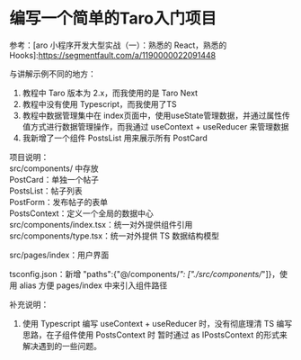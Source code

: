 # 编写一个简单的Taro入门项目

参考：[aro 小程序开发大型实战（一）：熟悉的 React，熟悉的 Hooks]:https://segmentfault.com/a/1190000022091448

与讲解示例不同的地方：

1. 教程中 Taro 版本为 2.x，而我使用的是 Taro Next
2. 教程中没有使用 Typescript，而我使用了TS
3. 教程中数据管理集中在 index页面中，使用useState管理数据，并通过属性传值方式进行数据管理操作，而我通过 useContext + useReducer 来管理数据
4. 我新增了一个组件 PostsList 用来展示所有 PostCard

项目说明：  
src/components/ 中存放   
PostCard：单独一个帖子  
PostsList：帖子列表  
PostForm：发布帖子的表单  
PostsContext：定义一个全局的数据中心  
src/components/index.tsx：统一对外提供组件引用  
src/components/type.tsx：统一对外提供 TS 数据结构模型  

src/pages/index：用户界面  

tsconfig.json：新增 "paths":{"@/components/*": ["./src/components/*"]}，使用 alias 方便 pages/index 中来引入组件路径  

补充说明：  
1. 使用 Typescript 编写 useContext + useReducer 时，没有彻底理清 TS 编写思路，在子组件使用 PostsContext 时 暂时通过 as IPostsContext 的形式来解决遇到的一些问题。
